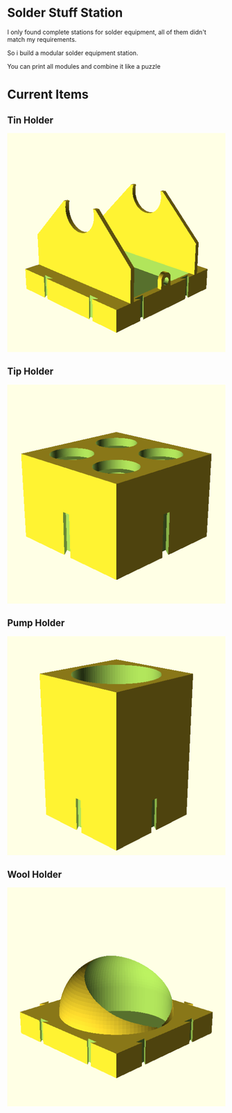 # Solder Stuff Station

I only found complete stations for solder equipment,
all of them didn't match my requirements.

So i build a modular solder equipment station.

You can print all modules and combine it like a puzzle


# Current Items

## Tin Holder
![](images/solder_tin_holder.png)

## Tip Holder
![](images/solder_tip_holder.png)

## Pump Holder
![](images/solder_pump_holder.png)

## Wool Holder
![](images/solder_wool_holder.png)